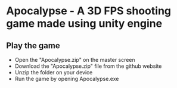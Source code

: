 # Apocalypse - A 3D FPS shooting game made using unity engine

## Play the game ##
* Open the "Apocalypse.zip" on the master screen
* Download the "Apocalypse.zip" file from the github website
* Unzip the folder on your device
* Run the game by opening Apocalypse.exe
